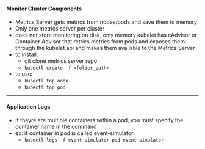 #### Monitor Cluster Components
- Metrics Server gets metrics from nodes/pods and save them to memory
- Only one metrics server per cluster
- does not store monitoring on disk, only memory
kubelet has cAdvisor or Container Advisor that retrics metrics from pods and exposes them through the kubelet api and makes them available to the Metrics Server
- to install:
    - git clone metrics server repo
    - `kubectl create -f <folder_path>`
- to use:
    - `kubectl top node`    
    - `kubectl top pod`
___
#### Application Logs
- if theyre are multiple containers within a pod, you must specify the container name in the command
- ex: if container in pod is called event-simulator:
    - `kubectl logs -f event-simulator-pod event-simulator`
